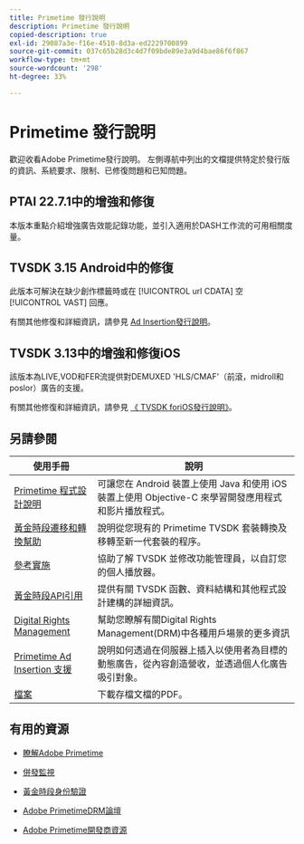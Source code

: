 ```yaml
---
title: Primetime 發行說明
description: Primetime 發行說明
copied-description: true
exl-id: 29087a3e-f16e-4510-8d3a-ed2229700899
source-git-commit: 037c65b28d3c4d7f09bde89e3a9d4bae86f6f867
workflow-type: tm+mt
source-wordcount: '298'
ht-degree: 33%

---
```


# Primetime 發行說明

歡迎收看Adobe Primetime發行說明。 左側導航中列出的文檔提供特定於發行版的資訊、系統要求、限制、已修復問題和已知問題。

## PTAI 22.7.1中的增強和修復

本版本重點介紹增強廣告效能記錄功能，並引入適用於DASH工作流的可用相關度量。

## TVSDK 3.15 Android中的修復

此版本可解決在缺少創作標籤時或在 [!UICONTROL url CDATA] 空 [!UICONTROL VAST] 回應。

有關其他修復和詳細資訊，請參見 [Ad Insertion發行說明](/help/release-notes/ptai-21x-release-notes.md)。

## TVSDK 3.13中的增強和修復iOS

該版本為LIVE,VOD和FER流提供對DEMUXED &#39;HLS/CMAF&#39;（前滾，midroll和poslor）廣告的支援。

有關其他修復和詳細資訊，請參見 [《 TVSDK foriOS發行說明》](../release-notes/tvsdk-3x-ios.md)。

## 另請參閱

| 使用手冊 | 說明 |
|--- |--- |
| [Primetime 程式設計說明](/help/programming/home.md) | 可讓您在 Android 裝置上使用 Java 和使用 iOS 裝置上使用 Objective-C 來學習開發應用程式和影片播放程式。 |
| [黃金時段遷移和轉換幫助](/help/migration-guides/home.md) | 說明從您現有的 Primetime TVSDK 套裝轉換及移轉至新一代套裝的程序。 |
| [參考實施](/help/android-reference-implementation/home.md) | 協助了解 TVSDK 並修改功能管理員，以自訂您的個人播放器。 |
| [黃金時段API引用](/help/reference/api-references.md) | 提供有關 TVSDK 函數、資料結構和其他程式設計建構的詳細資訊。 |
| [Digital Rights Management](/help/digital-rights-management/home.md) | 幫助您瞭解有關Digital Rights Management(DRM)中各種用戶場景的更多資訊 |
| [Primetime Ad Insertion 支援](/help/primetime-ad-insertion/home.md) | 說明如何透過在伺服器上插入以使用者為目標的動態廣告，從內容創造營收，並透過個人化廣告吸引對象。 |
| [檔案](https://helpx.adobe.com/primetime/archives.html) | 下載存檔文檔的PDF。 |

## 有用的資源

* [瞭解Adobe Primetime](https://www.adobe.com/in/marketing/primetime.html)

* [併發監視](https://tve.helpdocsonline.com/concurrency-monitoring-introduction)

* [黃金時段身份驗證](https://tve.helpdocsonline.com/home)

* [Adobe PrimetimeDRM論壇](https://forums.adobe.com/community/adobe_access)

* [Adobe Primetime開發商資源](https://www.adobe.com/devnet/primetime.html)
